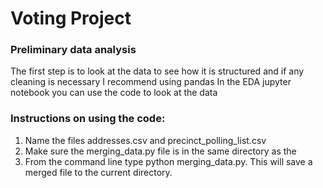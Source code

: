 # Voting Project

### Preliminary data analysis
The first step is to look at the data to see how it is structured and if any cleaning is necessary
I recommend using pandas
In the EDA jupyter notebook you can use the code to look at the data 

### Instructions on using the code:
1. Name the files addresses.csv and precinct_polling_list.csv 
2. Make sure the merging_data.py file is in the same directory as the 
3. From the command line type python merging_data.py.  This will save a merged file to the current directory.

